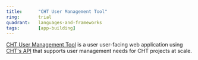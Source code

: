 ```yaml
---
title:      "CHT User Management Tool"
ring:       trial
quadrant:   languages-and-frameworks
tags:       [app-building]
---
```

 
[CHT User Management Tool](https://github.com/medic/cht-user-manageme) is a user user-facing web application using [CHT's API](https://docs.communityhealthtoolkit.org/building/reference/api/) that supports user management needs for CHT projects at scale.